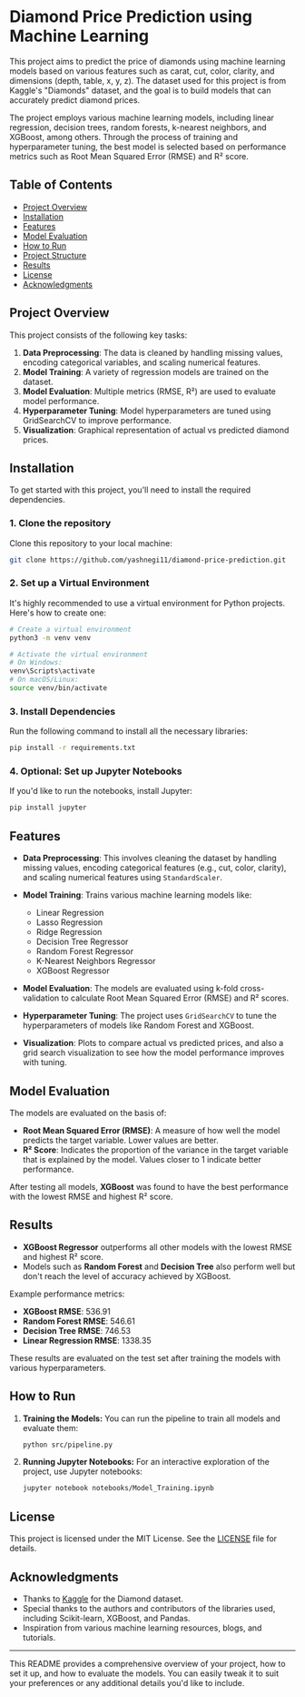 # Diamond Price Prediction using Machine Learning

This project aims to predict the price of diamonds using machine learning models based on various features such as carat, cut, color, clarity, and dimensions (depth, table, x, y, z). The dataset used for this project is from Kaggle's "Diamonds" dataset, and the goal is to build models that can accurately predict diamond prices.

The project employs various machine learning models, including linear regression, decision trees, random forests, k-nearest neighbors, and XGBoost, among others. Through the process of training and hyperparameter tuning, the best model is selected based on performance metrics such as Root Mean Squared Error (RMSE) and R² score.

## Table of Contents

* [Project Overview](#project-overview)
* [Installation](#installation)
* [Features](#features)
* [Model Evaluation](#model-evaluation)
* [How to Run](#how-to-run)
* [Project Structure](#project-structure)
* [Results](#results)
* [License](#license)
* [Acknowledgments](#acknowledgments)

## Project Overview

This project consists of the following key tasks:

1. **Data Preprocessing**: The data is cleaned by handling missing values, encoding categorical variables, and scaling numerical features.
2. **Model Training**: A variety of regression models are trained on the dataset.
3. **Model Evaluation**: Multiple metrics (RMSE, R²) are used to evaluate model performance.
4. **Hyperparameter Tuning**: Model hyperparameters are tuned using GridSearchCV to improve performance.
5. **Visualization**: Graphical representation of actual vs predicted diamond prices.

## Installation

To get started with this project, you'll need to install the required dependencies.

### 1. Clone the repository

Clone this repository to your local machine:

```bash
git clone https://github.com/yashnegi11/diamond-price-prediction.git
```

### 2. Set up a Virtual Environment

It's highly recommended to use a virtual environment for Python projects. Here's how to create one:

```bash
# Create a virtual environment
python3 -m venv venv

# Activate the virtual environment
# On Windows:
venv\Scripts\activate
# On macOS/Linux:
source venv/bin/activate
```

### 3. Install Dependencies

Run the following command to install all the necessary libraries:

```bash
pip install -r requirements.txt
```

### 4. Optional: Set up Jupyter Notebooks

If you'd like to run the notebooks, install Jupyter:

```bash
pip install jupyter
```

## Features

* **Data Preprocessing**: This involves cleaning the dataset by handling missing values, encoding categorical features (e.g., cut, color, clarity), and scaling numerical features using `StandardScaler`.
* **Model Training**: Trains various machine learning models like:

  * Linear Regression
  * Lasso Regression
  * Ridge Regression
  * Decision Tree Regressor
  * Random Forest Regressor
  * K-Nearest Neighbors Regressor
  * XGBoost Regressor
* **Model Evaluation**: The models are evaluated using k-fold cross-validation to calculate Root Mean Squared Error (RMSE) and R² scores.
* **Hyperparameter Tuning**: The project uses `GridSearchCV`  to tune the hyperparameters of models like Random Forest and XGBoost.
* **Visualization**: Plots to compare actual vs predicted prices, and also a grid search visualization to see how the model performance improves with tuning.

## Model Evaluation

The models are evaluated on the basis of:

* **Root Mean Squared Error (RMSE)**: A measure of how well the model predicts the target variable. Lower values are better.
* **R² Score**: Indicates the proportion of the variance in the target variable that is explained by the model. Values closer to 1 indicate better performance.

After testing all models, **XGBoost** was found to have the best performance with the lowest RMSE and highest R² score.

## Results

* **XGBoost Regressor** outperforms all other models with the lowest RMSE and highest R² score.
* Models such as **Random Forest** and **Decision Tree** also perform well but don't reach the level of accuracy achieved by XGBoost.

Example performance metrics:

* **XGBoost RMSE**: 536.91
* **Random Forest RMSE**: 546.61
* **Decision Tree RMSE**: 746.53
* **Linear Regression RMSE**: 1338.35

These results are evaluated on the test set after training the models with various hyperparameters.

## How to Run

1. **Training the Models:**
   You can run the pipeline to train all models and evaluate them:

   ```bash
   python src/pipeline.py
   ```

2. **Running Jupyter Notebooks:**
   For an interactive exploration of the project, use Jupyter notebooks:

   ```bash
   jupyter notebook notebooks/Model_Training.ipynb
   ```

## License

This project is licensed under the MIT License. See the [LICENSE](LICENSE) file for details.

## Acknowledgments

* Thanks to [Kaggle](https://www.kaggle.com/datasets) for the Diamond dataset.
* Special thanks to the authors and contributors of the libraries used, including Scikit-learn, XGBoost, and Pandas.
* Inspiration from various machine learning resources, blogs, and tutorials.

---

This README provides a comprehensive overview of your project, how to set it up, and how to evaluate the models. You can easily tweak it to suit your preferences or any additional details you'd like to include.

